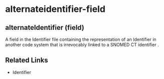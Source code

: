 # alternateidentifier-field

## alternateIdentifier (field)

A field in the Identifier file containing the representation of an Identifier in another code system that is irrevocably linked to a SNOMED CT identifier .

## Related Links

* Identifier
